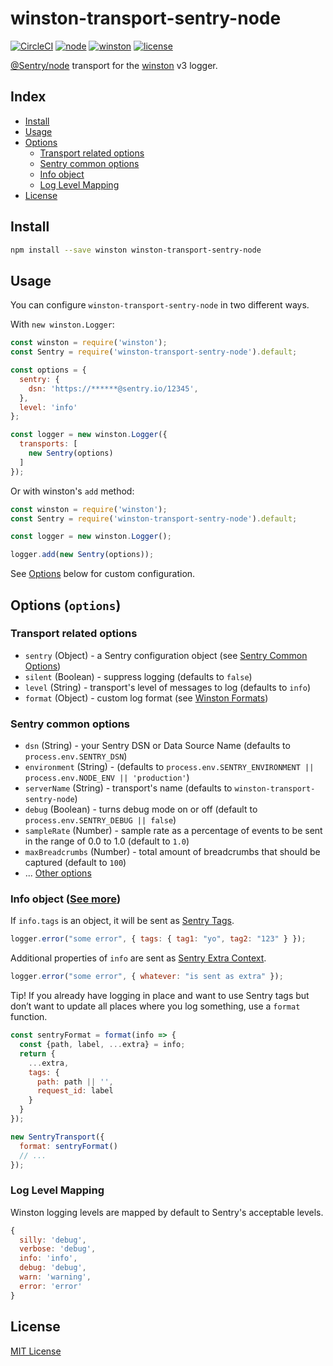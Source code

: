
# winston-transport-sentry-node
[![CircleCI](https://circleci.com/gh/aandrewww/winston-transport-sentry-node.svg?style=svg)](https://circleci.com/gh/aandrewww/winston-transport-sentry-node)
[![node](https://img.shields.io/badge/node-6.4.0+-brightgreen.svg)][node-url]
[![winston](https://img.shields.io/badge/winston-3.x+-brightgreen.svg)][winston-url]
[![license](https://img.shields.io/github/license/aandrewww/winston-transport-sentry-node.svg)][license-url]

[@Sentry/node](https://github.com/getsentry/sentry-javascript/tree/master/packages/node) transport for the [winston](https://github.com/winstonjs/winston) v3 logger.

## Index

* [Install](#install)
* [Usage](#usage)
* [Options](#options-options)
  - [Transport related options](#transport-related-options)
  - [Sentry common options](#sentry-common-options)
  - [Info object](#format-info-object)
  - [Log Level Mapping](#log-level-mapping)
* [License](#license)

## Install

```bash
npm install --save winston winston-transport-sentry-node
```


## Usage

You can configure `winston-transport-sentry-node` in two different ways.

With `new winston.Logger`:

```js
const winston = require('winston');
const Sentry = require('winston-transport-sentry-node').default;

const options = {
  sentry: {
    dsn: 'https://******@sentry.io/12345',
  },
  level: 'info'
};

const logger = new winston.Logger({
  transports: [
    new Sentry(options)
  ]
});
```

Or with winston's `add` method:

```js
const winston = require('winston');
const Sentry = require('winston-transport-sentry-node').default;

const logger = new winston.Logger();

logger.add(new Sentry(options));
```

See [Options](#options-options) below for custom configuration.

## Options (`options`)

### Transport related options

* `sentry` (Object) - a Sentry configuration object (see [Sentry Common Options](#sentry-common-options))
* `silent` (Boolean) - suppress logging (defaults to `false`)
* `level` (String) - transport's level of messages to log (defaults to `info`)
* `format` (Object) - custom log format (see [Winston Formats](https://github.com/winstonjs/winston#formats))

### Sentry common options

* `dsn` (String) - your Sentry DSN or Data Source Name (defaults to `process.env.SENTRY_DSN`)
* `environment` (String) - (defaults to `process.env.SENTRY_ENVIRONMENT || process.env.NODE_ENV || 'production'`)
* `serverName` (String) - transport's name (defaults to `winston-transport-sentry-node`)
* `debug` (Boolean) - turns debug mode on or off (default to `process.env.SENTRY_DEBUG || false`)
* `sampleRate` (Number) - sample rate as a percentage of events to be sent in the range of 0.0 to 1.0 (default to `1.0`)
* `maxBreadcrumbs` (Number) - total amount of breadcrumbs that should be captured (default to `100`)
* ... [Other options](https://docs.sentry.io/error-reporting/configuration/?platform=javascript)

### Info object ([See more](https://github.com/winstonjs/winston#streams-objectmode-and-info-objects))

If `info.tags` is an object, it will be sent as [Sentry Tags](https://docs.sentry.io/enriching-error-data/context/?platform=javascript#tagging-events).

```js
logger.error("some error", { tags: { tag1: "yo", tag2: "123" } });
```

Additional properties of `info` are sent as [Sentry Extra Context](https://docs.sentry.io/enriching-error-data/context/?platform=javascript#extra-context). 

```js
logger.error("some error", { whatever: "is sent as extra" });
```

Tip! If you already have logging in place and want to use Sentry tags but don’t want to update all places where you log something, use a `format` function.

```js
const sentryFormat = format(info => {
  const {path, label, ...extra} = info;
  return {
    ...extra,
    tags: {
      path: path || '',
      request_id: label
    }
  }
});

new SentryTransport({
  format: sentryFormat()
  // ...
});
```

### Log Level Mapping

Winston logging levels are mapped by default to Sentry's acceptable levels.

```js
{
  silly: 'debug',
  verbose: 'debug',
  info: 'info',
  debug: 'debug',
  warn: 'warning',
  error: 'error'
}
```

## License

[MIT License][license-url]

[license-url]: LICENSE
[node-url]: https://nodejs.org
[winston-url]: https://github.com/winstonjs/winston
